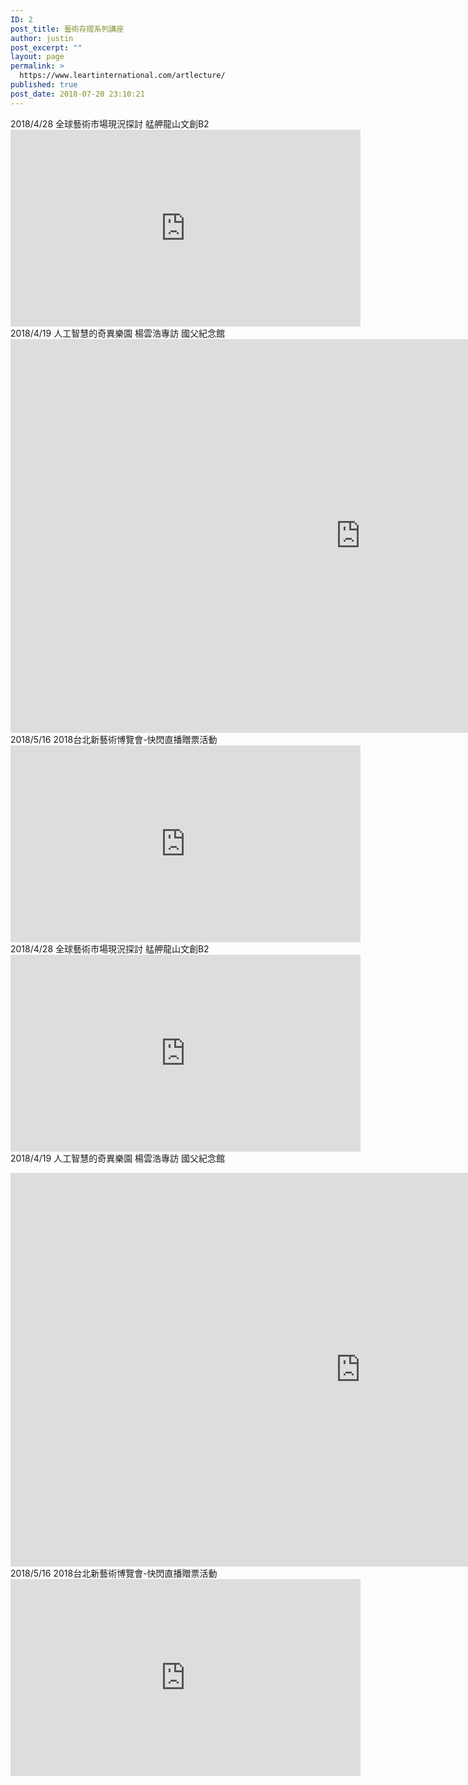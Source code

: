 ```yaml
---
ID: 2
post_title: 藝術存摺系列講座
author: justin
post_excerpt: ""
layout: page
permalink: >
  https://www.leartinternational.com/artlecture/
published: true
post_date: 2018-07-20 23:10:21
---
```

2018/4/28  全球藝術市場現況探討 艋舺龍山文創B2​					
					<style>
.facebook-responsive {<br />
    overflow:hidden;<br />
    padding-bottom:56.25%;<br />
    position:relative;<br />
    height:0;<br />
}</p>
<p>.facebook-responsive iframe {<br />
    left:0;<br />
    top:0;<br />
    height:100%;<br />
    width:100%;<br />
    position:absolute;<br />
}</style>
<iframe style="border: none; overflow: hidden;" src="https://www.facebook.com/plugins/video.php?href=https%3A%2F%2Fwww.facebook.com%2Fleartpass%2Fvideos%2F603596053334842%2F&amp;show_text=0&amp;width=560" width="560" height="315" frameborder="0" scrolling="no" allowfullscreen="allowfullscreen"></iframe>
												2018/4/19  人工智慧的奇異樂園   楊雲浩專訪  國父紀念館 					
					<style>
.facebook-responsive {<br />
    overflow:hidden;<br />
    padding-bottom:56.25%;<br />
    position:relative;<br />
    height:0;<br />
}</p>
<p>.facebook-responsive iframe {<br />
    left:0;<br />
    top:0;<br />
    height:100%;<br />
    width:100%;<br />
    position:absolute;<br />
}</style>
<iframe src="https://www.youtube.com/embed/sY8oZPE28vc" width="1120" height="630" frameborder="0" allowfullscreen="allowfullscreen"></iframe>
												2018/5/16  2018台北新藝術博覽會-快閃直播贈票活動					
					<style>
.facebook-responsive {<br />
    overflow:hidden;<br />
    padding-bottom:56.25%;<br />
    position:relative;<br />
    height:0;<br />
}</p>
<p>.facebook-responsive iframe {<br />
    left:0;<br />
    top:0;<br />
    height:100%;<br />
    width:100%;<br />
    position:absolute;<br />
}</style>
<iframe style="border: none; overflow: hidden;" src="https://www.facebook.com/plugins/video.php?href=https%3A%2F%2Fwww.facebook.com%2Fleartpass%2Fvideos%2F612613765766404%2F&amp;show_text=0&amp;width=560" width="560" height="315" frameborder="0" scrolling="no" allowfullscreen="allowfullscreen"></iframe>
												 2018/4/28  全球藝術市場現況探討 艋舺龍山文創B2​					
					<style>
.facebook-responsive {<br />
    overflow:hidden;<br />
    padding-bottom:56.25%;<br />
    position:relative;<br />
    height:0;<br />
}</p>
<p>.facebook-responsive iframe {<br />
    left:0;<br />
    top:0;<br />
    height:100%;<br />
    width:100%;<br />
    position:absolute;<br />
}</style>
<iframe style="border: none; overflow: hidden;" src="https://www.facebook.com/plugins/video.php?href=https%3A%2F%2Fwww.facebook.com%2Fleartpass%2Fvideos%2F603596053334842%2F&amp;show_text=0&amp;width=560" width="560" height="315" frameborder="0" scrolling="no" allowfullscreen="allowfullscreen"></iframe>
												2018/4/19  人工智慧的奇異樂園   楊雲浩專訪  國父紀念館 					
					<p><style>
.facebook-responsive {<br />    overflow:hidden;<br />    padding-bottom:56.25%;<br />    position:relative;<br />    height:0;<br />}</p>
<p>.facebook-responsive iframe {<br />    left:0;<br />    top:0;<br />    height:100%;<br />    width:100%;<br />    position:absolute;<br />}</style></p><iframe src="https://www.youtube.com/embed/sY8oZPE28vc" width="1120" height="630" frameborder="0" allowfullscreen="allowfullscreen"></iframe>
												2018/5/16  2018台北新藝術博覽會-快閃直播贈票活動					
					<style>
.facebook-responsive {<br />
    overflow:hidden;<br />
    padding-bottom:56.25%;<br />
    position:relative;<br />
    height:0;<br />
}</p>
<p>.facebook-responsive iframe {<br />
    left:0;<br />
    top:0;<br />
    height:100%;<br />
    width:100%;<br />
    position:absolute;<br />
}</style>
<iframe style="border: none; overflow: hidden;" src="https://www.facebook.com/plugins/video.php?href=https%3A%2F%2Fwww.facebook.com%2Fleartpass%2Fvideos%2F612613765766404%2F&amp;show_text=0&amp;width=560" width="560" height="315" frameborder="0" scrolling="no" allowfullscreen="allowfullscreen"></iframe>